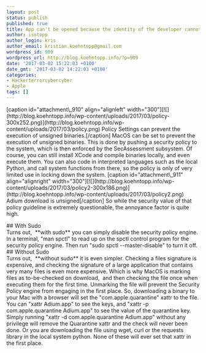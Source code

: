 ```yaml
---
layout: post
status: publish
published: true
title: App can't be opened because the identity of the developer cannot be confirmed
author: isotopp
author_login: kris
author_email: kristian.koehntopp@gmail.com
wordpress_id: 909
wordpress_url: http://blog.koehntopp.info/?p=909
date: '2017-03-02 15:22:03 +0100'
date_gmt: '2017-03-02 14:22:03 +0100'
categories:
- Hackerterrorcybercyber
- Apple
tags: []
---
```

<p>[caption id="attachment\_910" align="alignleft" width="300"][![](http://blog.koehntopp.info/wp-content/uploads/2017/03/policy-300x252.png)](http://blog.koehntopp.info/wp-content/uploads/2017/03/policy.png) Policy Settings can prevent the execution of unsigned binaries.[/caption] MacOS can be set to prevent the execution of unsigned binaries. This is done by pushing a security policy to the system, which is then enforced by the&nbsp;SecAssessment subsystem. Of course, you can still install XCode and compile binaries locally, and even execute them. You can also code in interpreted languages such as the local Python, and call system functions from there, so the policy is only of very limited use in locking down the system.<!--more--> [caption id="attachment\_911" align="alignright" width="300"][![](http://blog.koehntopp.info/wp-content/uploads/2017/03/policy2-300x186.png)](http://blog.koehntopp.info/wp-content/uploads/2017/03/policy2.png) Adium download is unsigned[/caption] So while the security value of that policy guideline is extremely questionable, the annoyance factor is quite high.</p>
<p>## With Sudo<br />
 Turns out,&nbsp; **with sudo** you can simply disable the security policy engine. In a terminal, "man spctl" to read up on the spctl control program for the security policy engine. Then run "sudo spctl --master-disable" to turn it off.<br />
## Without Sudo<br />
 Turns out,&nbsp; **without sudo** it is even simpler. Checking a files signature is expensive, and checking the signature of a large application that contains very many files is even more expensive. Which is why MacOS is marking files as to-be-checked on download, &nbsp;and then checking the file once when executing them for the first time. Unmarking the file will prevent the Security Policy engine from engaging in the first place. So, downloading a binary to your Mac with a browser will set the "com.apple.quarantine" xattr to the file. You can "xattr Adium.app" to see the keys, and "xattr -p com.apple.quarantine Adium.app" to see the value of the quarantine key. Simply running "xattr -d com.apple.quarantine Adium.app" without any privilege will remove the Quarantine xattr and the check will never been done. Or you are downloading the file using wget, curl or the requests library in the local system python. None of these will ever set that xattr in the first place.</p>
